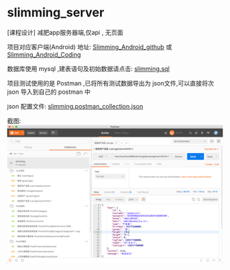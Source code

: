 # slimming_server
[课程设计] 减肥app服务器端,仅api , 无页面

项目对应客户端(Android) 地址: [Slimming_Android_github](https://github.com.yanweijia/slimming_android) 或 [Slimming_Android_Coding](https://git.coding.net/yanweijia/slimming_android.git)

数据库使用 mysql ,建表语句及初始数据请点击: [slimming.sql](files/slimming_2017-10-25.sql)

项目测试使用的是 Postman ,已将所有测试数据导出为 json文件,可以直接将次json 导入到自己的 postman 中

json 配置文件: [slimming.postman_collection.json](files/slimming.postman_collection.json)

截图:
![postman截图介绍](files/shortcut/postman.png)
